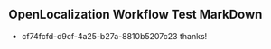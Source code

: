 ## OpenLocalization Workflow Test MarkDown
* cf74fcfd-d9cf-4a25-b27a-8810b5207c23 thanks!

<!--HONumber=Jul16_HO2-->


